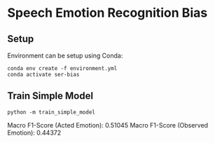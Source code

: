 # Speech Emotion Recognition Bias

## Setup
Environment can be setup using Conda:
```
conda env create -f environment.yml
conda activate ser-bias
```

## Train Simple Model
```
python -m train_simple_model
```
Macro F1-Score (Acted Emotion): 0.51045
Macro F1-Score (Observed Emotion): 0.44372
